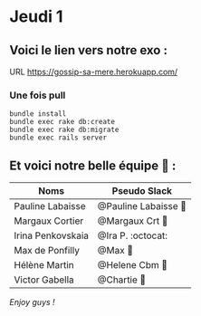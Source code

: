 # Jeudi 1

## Voici le lien vers notre exo :

URL https://gossip-sa-mere.herokuapp.com/

### Une fois pull
```
bundle install
bundle exec rake db:create
bundle exec rake db:migrate
bundle exec rails server
```

## Et voici notre belle équipe :frog: :

Noms | Pseudo Slack
------------ | -------------
Pauline Labaisse | @Pauline Labaisse :baby_chick:
Margaux Cortier | @Margaux Crt :penguin:
Irina Penkovskaia | @Ira P. :octocat:
Max de Ponfilly | @Max :tiger:
Hélène Martin | @Helene Cbm :panda_face:
Victor Gabella | @Chartie :bear:

*Enjoy guys !*
